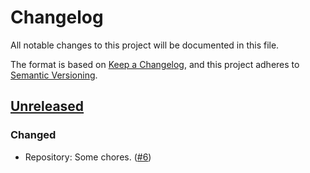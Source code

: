 # Changelog

All notable changes to this project will be documented in this file.

The format is based on [Keep a Changelog](https://keepachangelog.com/en/1.0.0/),
and this project adheres to [Semantic Versioning](https://semver.org/spec/v2.0.0.html).

## [Unreleased]

### Changed

- Repository: Some chores. ([#6](https://github.com/giantswarm/azure-workload-identity-webhook-app/pull/6))

[Unreleased]: https://github.com/giantswarm/azure-workload-identity-webhook-app/tree/main
